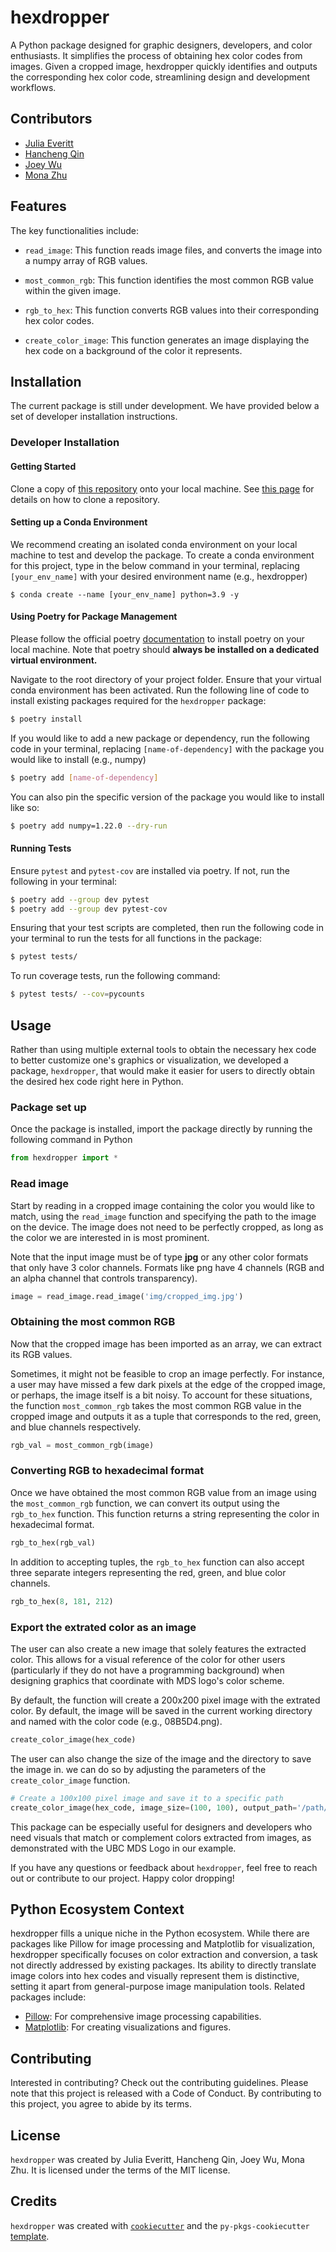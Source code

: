 # hexdropper

A Python package designed for graphic designers, developers, and color enthusiasts. It simplifies the process of obtaining hex color codes from images. Given a cropped image, hexdropper quickly identifies and outputs the corresponding hex color code, streamlining design and development workflows.

## Contributors

- [Julia Everitt](https://github.com/juliaeveritt)
- [Hancheng Qin](https://github.com/hchqin)
- [Joey Wu](https://github.com/joeywwwu)
- [Mona Zhu](https://github.com/monazhu)

## Features
The key functionalities include:

- `read_image`: This function reads image files, and converts the image into a numpy array of RGB values.

- `most_common_rgb`: This function identifies the most common RGB value within the given image. 

- `rgb_to_hex`: This function converts RGB values into their corresponding hex color codes. 

- `create_color_image`: This function generates an image displaying the hex code on a background of the color it represents. 

## Installation

The current package is still under development. We have provided below a set of developer installation instructions.

### Developer Installation

#### Getting Started

Clone a copy of [this repository](https://github.com/UBC-MDS/hexdropper) onto your local machine. See [this page](https://docs.github.com/en/repositories/creating-and-managing-repositories/cloning-a-repository) for details on how to clone a repository.

#### Setting up a Conda Environment

We recommend creating an isolated conda environment on your local machine to test and develop the package. To create a conda environment for this project, type in the below command in your terminal, replacing `[your_env_name]` with your desired environment name (e.g., hexdropper)

```
$ conda create --name [your_env_name] python=3.9 -y
```

#### Using Poetry for Package Management

Please follow the official poetry [documentation](https://python-poetry.org/docs/) to install poetry on your local machine. Note that poetry should **always be installed on a dedicated virtual environment.**

Navigate to the root directory of your project folder. Ensure that your virtual conda environment has been activated. Run the following line of code to install existing packages required for the `hexdropper` package:

```bash
$ poetry install
```

If you would like to add a new package or dependency, run the following code in your terminal, replacing `[name-of-dependency]` with the package you would like to install (e.g., numpy)

```bash
$ poetry add [name-of-dependency]
```

You can also pin the specific version of the package you would like to install like so: 

```bash
$ poetry add numpy=1.22.0 --dry-run
```

#### Running Tests

Ensure `pytest` and `pytest-cov` are installed via poetry. If not, run the following in your terminal: 

```bash
$ poetry add --group dev pytest
$ poetry add --group dev pytest-cov
```

Ensuring that your test scripts are completed, then run the following code in your terminal to run the tests for all functions in the package: 

```bash
$ pytest tests/
```

To run coverage tests, run the following command:

```bash
$ pytest tests/ --cov=pycounts
```


## Usage

Rather than using multiple external tools to obtain the necessary hex code to better customize one's graphics or visualization, we developed a package, `hexdropper`, that would make it easier for users to directly obtain the desired hex code right here in Python.

### Package set up

Once the package is installed, import the package directly by running the following command in Python

```python
from hexdropper import *
```

### Read image

Start by reading in a cropped image containing the color you would like to match, using the `read_image` function and specifying the path to the image on the device. The image does not need to be perfectly cropped, as long as the color we are interested in is most prominent.

Note that the input image must be of type **jpg** or any other color formats that only have 3 color channels. Formats like png have 4 channels (RGB and an alpha channel that controls transparency). 

```python
image = read_image.read_image('img/cropped_img.jpg') 
```

### Obtaining the most common RGB

Now that the cropped image has been imported as an array, we can extract its RGB values. 

Sometimes, it might not be feasible to crop an image perfectly. For instance, a user may have missed a few dark pixels at the edge of the cropped image, or perhaps, the image itself is a bit noisy. To account for these situations, the function `most_common_rgb` takes the most common RGB value in the cropped image and outputs it as a tuple that corresponds to the red, green, and blue channels respectively.

```python
rgb_val = most_common_rgb(image)
```

### Converting RGB to hexadecimal format

Once we have obtained the most common RGB value from an image using the `most_common_rgb` function, we can convert its output using the `rgb_to_hex` function. This function returns a string representing the color in hexadecimal format.

```python
rgb_to_hex(rgb_val) 
```

In addition to accepting tuples, the `rgb_to_hex` function can also accept three separate integers representing the red, green, and blue color channels. 

```python
rgb_to_hex(8, 181, 212)
```

### Export the extrated color as an image

The user can also create a new image that solely features the extracted color. This allows for a visual reference of the color for other users (particularly if they do not have a programming background) when designing graphics that coordinate with MDS logo's color scheme.

By default, the function will create a 200x200 pixel image with the extrated color. By default, the image will be saved in the current working directory and named with the color code (e.g., 08B5D4.png).

```python
create_color_image(hex_code)
```

The user can also change the size of the image and the directory to save the image in. we can do so by adjusting the parameters of the `create_color_image` function.

```python
# Create a 100x100 pixel image and save it to a specific path
create_color_image(hex_code, image_size=(100, 100), output_path='/path/to/save/08B5D4.png')
```

This package can be especially useful for designers and developers who need visuals that match or complement colors extracted from images, as demonstrated with the UBC MDS Logo in our example.

If you have any questions or feedback about `hexdropper`, feel free to reach out or contribute to our project. Happy color dropping!


## Python Ecosystem Context
hexdropper fills a unique niche in the Python ecosystem. While there are packages like Pillow for image processing and Matplotlib for visualization, hexdropper specifically focuses on color extraction and conversion, a task not directly addressed by existing packages. Its ability to directly translate image colors into hex codes and visually represent them is distinctive, setting it apart from general-purpose image manipulation tools. Related packages include:

- [Pillow](https://python-pillow.org/): For comprehensive image processing capabilities.
- [Matplotlib](https://matplotlib.org/): For creating visualizations and figures.

## Contributing

Interested in contributing? Check out the contributing guidelines. Please note that this project is released with a Code of Conduct. By contributing to this project, you agree to abide by its terms.

## License

`hexdropper` was created by Julia Everitt, Hancheng Qin, Joey Wu, Mona Zhu. It is licensed under the terms of the MIT license.

## Credits

`hexdropper` was created with [`cookiecutter`](https://cookiecutter.readthedocs.io/en/latest/) and the `py-pkgs-cookiecutter` [template](https://github.com/py-pkgs/py-pkgs-cookiecutter).

